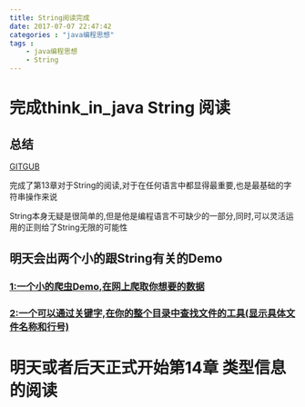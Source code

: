 ```yaml
---
title: String阅读完成
date: 2017-07-07 22:47:42
categories : "java编程思想"
tags : 
 	- java编程思想
	- String
---
```


# 完成think_in_java String 阅读



## 总结

[GITGUB](https://github.com/maruilong/think_in_java-string)

完成了第13章对于String的阅读,对于在任何语言中都显得最重要,也是最基础的字符串操作来说

String本身无疑是很简单的,但是他是编程语言不可缺少的一部分,同时,可以灵活运用的正则给了String无限的可能性

## 明天会出两个小的跟String有关的Demo

<!-- more -->

### 	[1:一个小的爬虫Demo,在网上爬取你想要的数据](https://github.com/maruilong/splitDemo.git)

### 	[2:一个可以通过关键字,在你的整个目录中查找文件的工具(显示具体文件名称和行号)](https://github.com/maruilong/searchFile)

# 明天或者后天正式开始第14章 类型信息的阅读





